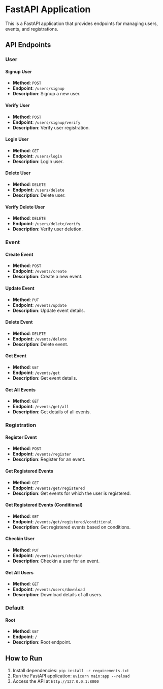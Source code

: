 # FastAPI Application

This is a FastAPI application that provides endpoints for managing users, events, and registrations.

## API Endpoints

### User

#### Signup User

- **Method**: `POST`
- **Endpoint**: `/users/signup`
- **Description**: Signup a new user.

#### Verify User

- **Method**: `POST`
- **Endpoint**: `/users/signup/verify`
- **Description**: Verify user registration.

#### Login User

- **Method**: `GET`
- **Endpoint**: `/users/login`
- **Description**: Login user.

#### Delete User

- **Method**: `DELETE`
- **Endpoint**: `/users/delete`
- **Description**: Delete user.

#### Verify Delete User

- **Method**: `DELETE`
- **Endpoint**: `/users/delete/verify`
- **Description**: Verify user deletion.

### Event

#### Create Event

- **Method**: `POST`
- **Endpoint**: `/events/create`
- **Description**: Create a new event.

#### Update Event

- **Method**: `PUT`
- **Endpoint**: `/events/update`
- **Description**: Update event details.

#### Delete Event

- **Method**: `DELETE`
- **Endpoint**: `/events/delete`
- **Description**: Delete event.

#### Get Event

- **Method**: `GET`
- **Endpoint**: `/events/get`
- **Description**: Get event details.

#### Get All Events

- **Method**: `GET`
- **Endpoint**: `/events/get/all`
- **Description**: Get details of all events.

### Registration

#### Register Event

- **Method**: `POST`
- **Endpoint**: `/events/register`
- **Description**: Register for an event.

#### Get Registered Events

- **Method**: `GET`
- **Endpoint**: `/events/get/registered`
- **Description**: Get events for which the user is registered.

#### Get Registered Events (Conditional)

- **Method**: `GET`
- **Endpoint**: `/events/get/registered/conditional`
- **Description**: Get registered events based on conditions.

#### Checkin User

- **Method**: `PUT`
- **Endpoint**: `/events/users/checkin`
- **Description**: Checkin a user for an event.

#### Get All Users

- **Method**: `GET`
- **Endpoint**: `/events/users/download`
- **Description**: Download details of all users.

### Default

#### Root

- **Method**: `GET`
- **Endpoint**: `/`
- **Description**: Root endpoint.

## How to Run

1. Install dependencies: `pip install -r requirements.txt`
2. Run the FastAPI application: `uvicorn main:app --reload`
3. Access the API at `http://127.0.0.1:8000`
